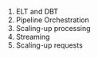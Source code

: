 1. ELT and DBT
1. Pipeline Orchestration
1. Scaling-up processing
1. Streaming
1. Scaling-up requests
